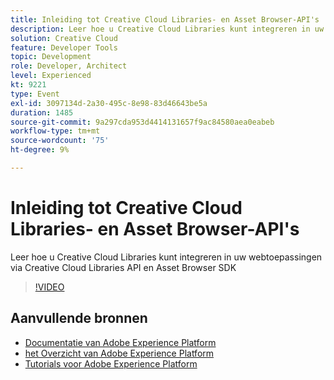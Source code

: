 ```yaml
---
title: Inleiding tot Creative Cloud Libraries- en Asset Browser-API's
description: Leer hoe u Creative Cloud Libraries kunt integreren in uw webtoepassingen via Creative Cloud Libraries API en Asset Browser SDK
solution: Creative Cloud
feature: Developer Tools
topic: Development
role: Developer, Architect
level: Experienced
kt: 9221
type: Event
exl-id: 3097134d-2a30-495c-8e98-83d46643be5a
duration: 1485
source-git-commit: 9a297cda953d4414131657f9ac84580aea0eabeb
workflow-type: tm+mt
source-wordcount: '75'
ht-degree: 9%

---
```


# Inleiding tot Creative Cloud Libraries- en Asset Browser-API&#39;s

Leer hoe u Creative Cloud Libraries kunt integreren in uw webtoepassingen via Creative Cloud Libraries API en Asset Browser SDK

>[!VIDEO](https://video.tv.adobe.com/v/337592/?quality=12&learn=on&hidetitle=true)

## Aanvullende bronnen

- [ Documentatie van Adobe Experience Platform ](https://experienceleague.adobe.com/docs/experience-platform.html?lang=nl-NL)
- [ het Overzicht van Adobe Experience Platform ](https://experienceleague.adobe.com/docs/experience-platform/landing/home.html?lang=nl-NL)
- [Tutorials voor Adobe Experience Platform](https://experienceleague.adobe.com/docs/platform-learn/tutorials/overview.html?lang=nl)
